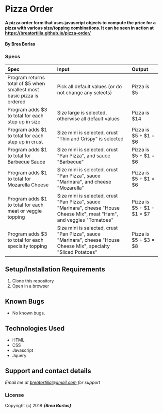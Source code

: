 # Pizza Order

#### A pizza order form that uses javascript objects to compute the price for a pizza with various size/topping combinations. It can be seen in action at https://breatortilla.github.io/pizza-order/

#### By **Brea Borlas**

### Specs
| Spec | Input | Output |
| :-------------     | :------------- | :------------- |
| Program returns total of $5 when smallest most basic pizza is ordered | Pick all default values (or do not change any selects) | Pizza is $5 |
| Program adds $3 to total for each step up in size| Size large is selected, otherwise all default values | Pizza is $14 |
| Program adds $1 to total for each step up in crust | Size mini is selected, crust "Thin and Crispy" is selected | Pizza is  $5 + $1 = $6|
| Program adds $1 to total for Barbecue Sauce | Size mini is selected, crust "Pan Pizza", and sauce "Barbecue" | Pizza is $5 + $1 = $6 |
| Program adds $1 to total for Mozarella Cheese |  Size mini is selected, crust "Pan Pizza", sauce "Marinara", and cheese "Mozarella"| Pizza is $5 + $1 = $6 |
| Program adds $1 to total for each meat or veggie topping |  Size mini is selected, crust "Pan Pizza", sauce "Marinara", cheese "House Cheese Mix", meat "Ham", and veggies "Tomatoes"| Pizza is $5 + $1 + $1 = $7 |
| Program adds $3 to total for each specialty topping |  Size mini is selected, crust "Pan Pizza", sauce "Marinara", cheese "House Cheese Mix", specialty "Sliced Potatoes"| Pizza is $5 + $3 = $8 |


## Setup/Installation Requirements

1. Clone this repository
2. Open in a browser

## Known Bugs
* No known bugs.

## Technologies Used
* HTML
* CSS
* Javascript
* Jquery

## Support and contact details

_Email me at breatortilla@gmail.com for support_

### License

Copyright (c) 2018 **_{Brea Borlas}_**
